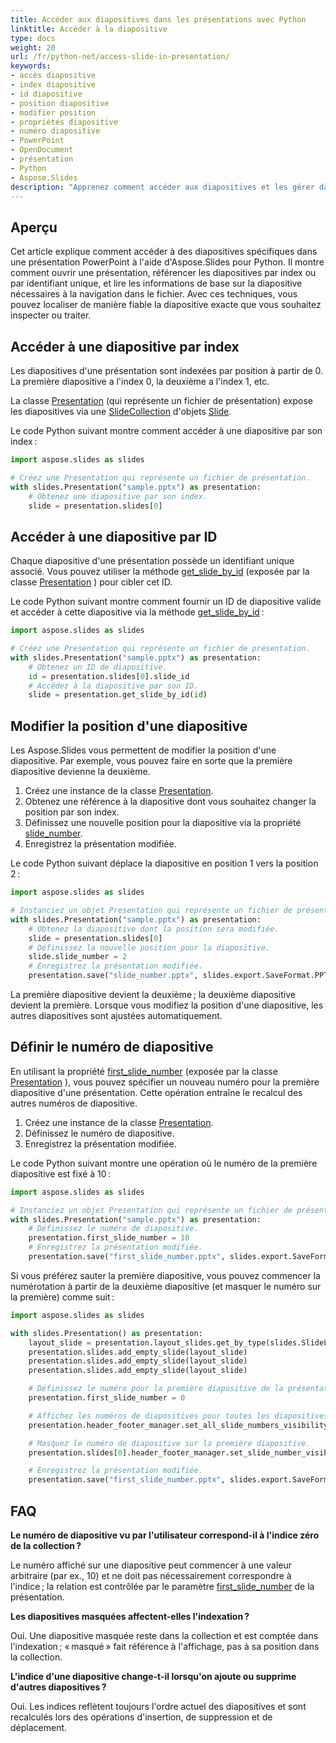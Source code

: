 ```yaml
---
title: Accéder aux diapositives dans les présentations avec Python
linktitle: Accéder à la diapositive
type: docs
weight: 20
url: /fr/python-net/access-slide-in-presentation/
keywords:
- accès diapositive
- index diapositive
- id diapositive
- position diapositive
- modifier position
- propriétés diapositive
- numéro diapositive
- PowerPoint
- OpenDocument
- présentation
- Python
- Aspose.Slides
description: "Apprenez comment accéder aux diapositives et les gérer dans les présentations PowerPoint et OpenDocument avec Aspose.Slides pour Python via .NET. Augmentez votre productivité grâce à des exemples de code."
---
```


## **Aperçu**

Cet article explique comment accéder à des diapositives spécifiques dans une présentation PowerPoint à l'aide d'Aspose.Slides pour Python. Il montre comment ouvrir une présentation, référencer les diapositives par index ou par identifiant unique, et lire les informations de base sur la diapositive nécessaires à la navigation dans le fichier. Avec ces techniques, vous pouvez localiser de manière fiable la diapositive exacte que vous souhaitez inspecter ou traiter.

## **Accéder à une diapositive par index**

Les diapositives d'une présentation sont indexées par position à partir de 0. La première diapositive a l'index 0, la deuxième a l'index 1, etc.

La classe [Presentation](https://reference.aspose.com/slides/python-net/aspose.slides/presentation/) (qui représente un fichier de présentation) expose les diapositives via une [SlideCollection](https://reference.aspose.com/slides/python-net/aspose.slides/slidecollection/) d'objets [Slide](https://reference.aspose.com/slides/python-net/aspose.slides/slide/).

Le code Python suivant montre comment accéder à une diapositive par son index :

```python
import aspose.slides as slides

# Créez une Presentation qui représente un fichier de présentation.
with slides.Presentation("sample.pptx") as presentation:
    # Obtenez une diapositive par son index.
    slide = presentation.slides[0]
```

## **Accéder à une diapositive par ID**

Chaque diapositive d'une présentation possède un identifiant unique associé. Vous pouvez utiliser la méthode [get_slide_by_id](https://reference.aspose.com/slides/python-net/aspose.slides/presentation/get_slide_by_id/) (exposée par la classe [Presentation](https://reference.aspose.com/slides/python-net/aspose.slides/presentation/) ) pour cibler cet ID.

Le code Python suivant montre comment fournir un ID de diapositive valide et accéder à cette diapositive via la méthode [get_slide_by_id](https://reference.aspose.com/slides/python-net/aspose.slides/presentation/get_slide_by_id/) :

```python
import aspose.slides as slides

# Créez une Presentation qui représente un fichier de présentation.
with slides.Presentation("sample.pptx") as presentation:
    # Obtenez un ID de diapositive.
    id = presentation.slides[0].slide_id
    # Accédez à la diapositive par son ID.
    slide = presentation.get_slide_by_id(id)
```

## **Modifier la position d'une diapositive**

Les Aspose.Slides vous permettent de modifier la position d'une diapositive. Par exemple, vous pouvez faire en sorte que la première diapositive devienne la deuxième.

1. Créez une instance de la classe [Presentation](https://reference.aspose.com/slides/python-net/aspose.slides/presentation/).
1. Obtenez une référence à la diapositive dont vous souhaitez changer la position par son index.
1. Définissez une nouvelle position pour la diapositive via la propriété [slide_number](https://reference.aspose.com/slides/python-net/aspose.slides/slide/slide_number/).
1. Enregistrez la présentation modifiée.

Le code Python suivant déplace la diapositive en position 1 vers la position 2 :

```python
import aspose.slides as slides

# Instanciez un objet Presentation qui représente un fichier de présentation.
with slides.Presentation("sample.pptx") as presentation:
    # Obtenez la diapositive dont la position sera modifiée.
    slide = presentation.slides[0]
    # Définissez la nouvelle position pour la diapositive.
    slide.slide_number = 2
    # Enregistrez la présentation modifiée.
    presentation.save("slide_number.pptx", slides.export.SaveFormat.PPTX)
```

La première diapositive devient la deuxième ; la deuxième diapositive devient la première. Lorsque vous modifiez la position d'une diapositive, les autres diapositives sont ajustées automatiquement.

## **Définir le numéro de diapositive**

En utilisant la propriété [first_slide_number](https://reference.aspose.com/slides/python-net/aspose.slides/presentation/first_slide_number/) (exposée par la classe [Presentation](https://reference.aspose.com/slides/python-net/aspose.slides/presentation/) ), vous pouvez spécifier un nouveau numéro pour la première diapositive d'une présentation. Cette opération entraîne le recalcul des autres numéros de diapositive.

1. Créez une instance de la classe [Presentation](https://reference.aspose.com/slides/python-net/aspose.slides/presentation/).
1. Définissez le numéro de diapositive.
1. Enregistrez la présentation modifiée.

Le code Python suivant montre une opération où le numéro de la première diapositive est fixé à 10 :

```python
import aspose.slides as slides

# Instanciez un objet Presentation qui représente un fichier de présentation.
with slides.Presentation("sample.pptx") as presentation:
    # Définissez le numéro de diapositive.
    presentation.first_slide_number = 10
    # Enregistrez la présentation modifiée.
    presentation.save("first_slide_number.pptx", slides.export.SaveFormat.PPTX)
```

Si vous préférez sauter la première diapositive, vous pouvez commencer la numérotation à partir de la deuxième diapositive (et masquer le numéro sur la première) comme suit :

```python
import aspose.slides as slides

with slides.Presentation() as presentation:
    layout_slide = presentation.layout_slides.get_by_type(slides.SlideLayoutType.BLANK)
    presentation.slides.add_empty_slide(layout_slide)
    presentation.slides.add_empty_slide(layout_slide)
    presentation.slides.add_empty_slide(layout_slide)

    # Définissez le numéro pour la première diapositive de la présentation.
    presentation.first_slide_number = 0

    # Affichez les numéros de diapositives pour toutes les diapositives.
    presentation.header_footer_manager.set_all_slide_numbers_visibility(True)

    # Masquez le numéro de diapositive sur la première diapositive.
    presentation.slides[0].header_footer_manager.set_slide_number_visibility(False)

    # Enregistrez la présentation modifiée.
    presentation.save("first_slide_number.pptx", slides.export.SaveFormat.PPTX)
```

## **FAQ**

**Le numéro de diapositive vu par l'utilisateur correspond-il à l'indice zéro de la collection ?**

Le numéro affiché sur une diapositive peut commencer à une valeur arbitraire (par ex., 10) et ne doit pas nécessairement correspondre à l'indice ; la relation est contrôlée par le paramètre [first_slide_number](https://reference.aspose.com/slides/python-net/aspose.slides/presentation/first_slide_number/) de la présentation.

**Les diapositives masquées affectent-elles l'indexation ?**

Oui. Une diapositive masquée reste dans la collection et est comptée dans l'indexation ; « masqué » fait référence à l'affichage, pas à sa position dans la collection.

**L'indice d'une diapositive change-t-il lorsqu'on ajoute ou supprime d'autres diapositives ?**

Oui. Les indices reflètent toujours l'ordre actuel des diapositives et sont recalculés lors des opérations d'insertion, de suppression et de déplacement.